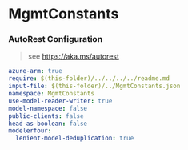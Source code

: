 # MgmtConstants

### AutoRest Configuration

> see https://aka.ms/autorest

``` yaml
azure-arm: true
require: $(this-folder)/../../../../readme.md
input-file: $(this-folder)/../MgmtConstants.json
namespace: MgmtConstants
use-model-reader-writer: true
model-namespace: false
public-clients: false
head-as-boolean: false
modelerfour:
  lenient-model-deduplication: true
```
